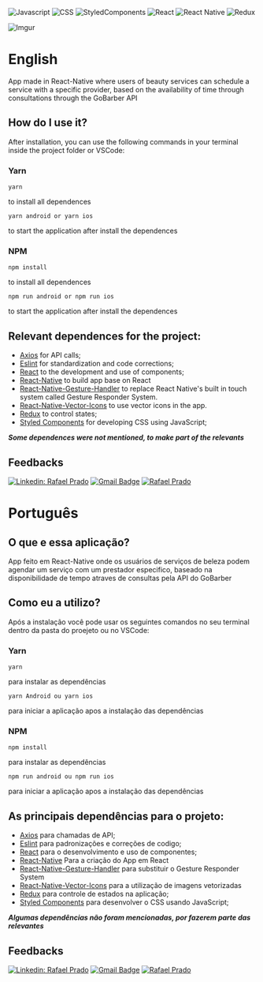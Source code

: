 ![Javascript](https://img.shields.io/badge/JavaScript-F7DF1E?style=for-the-badge&logo=javascript&logoColor=black)
![CSS](https://img.shields.io/badge/CSS3-1572B6?style=for-the-badge&logo=css3&logoColor=white)
![StyledComponents](https://img.shields.io/badge/styled--components-DB7093?style=for-the-badge&logo=styled-components&logoColor=white)
![React](https://img.shields.io/badge/React-20232A?style=for-the-badge&logo=react&logoColor=61DAFB)
![React Native](https://img.shields.io/badge/React_Native-20232A?style=for-the-badge&logo=react&logoColor=61DAFB)
![Redux](https://img.shields.io/badge/Redux-593D88?style=for-the-badge&logo=redux&logoColor=white)

![Imgur](https://i.imgur.com/yIFTxaP.png)


# English

App made in React-Native where users of beauty services can schedule a service with a specific provider, based on the availability of time through consultations through the GoBarber API

## How do I use it?

After installation, you can use the following commands in your terminal inside the project folder or VSCode:

### Yarn

 ``` 
yarn 
``` 
to install all dependences

 ``` 
 yarn android or yarn ios
 ``` 
 to start the application after install the dependences
 
 
### NPM

```
npm install
``` 
to install all dependences
```
npm run android or npm run ios
``` 
 to start the application after install the dependences
 

## Relevant dependences for the project:
- [Axios](https://github.com/axios/axios) for API calls;
- [Eslint](https://eslint.org/) for standardization and code corrections;
- [React](https://reactjs.org/) to the development and use of components;
- [React-Native](https://reactnative.dev/) to build app base on React
- [React-Native-Gesture-Handler](https://docs.swmansion.com/react-native-gesture-handler/docs/) to replace React Native's built in touch system called Gesture Responder System.
- [React-Native-Vector-Icons](https://github.com/oblador/react-native-vector-icons) to use vector icons in the app.
- [Redux](https://redux.js.org/) to control states;
- [Styled Components](https://styled-components.com/) for developing CSS using JavaScript;

***Some dependences were not mentioned, to make part of the relevants***

## Feedbacks

[![Linkedin: Rafael Prado](https://img.shields.io/badge/-RafaelPrado-blue?style=flat-square&logo=Linkedin&logoColor=white&link=LINK-DO-SEU-LINKEDIN)](https://www.linkedin.com/in/rafael-prado-8a40b6132/)
[![Gmail Badge](https://img.shields.io/badge/-santiagorafael409@gmail.com-006bed?style=flat-square&logo=Gmail&logoColor=white&link=mailto:SEU-EMAIL)](mailto:santiagorafael409@gmail.com)
[![Rafael Prado]( https://img.shields.io/github/followers/RafaelPrado409?label=follow&style=social)](https://github.com/RafaelPrado409)

# Português

## O que e essa aplicação?

App feito em React-Native onde os usuários de serviços de beleza podem agendar um serviço com um prestador especifico, baseado na disponibilidade de tempo atraves de consultas pela API do GoBarber

## Como eu a utilizo?

Após a instalação você pode usar os seguintes comandos no seu terminal dentro da pasta do proejeto ou no VSCode:

### Yarn

 ``` 
yarn 
``` 
para instalar as dependências

 ``` 
 yarn Android ou yarn ios 
 ``` 
 para iniciar a aplicação apos a instalação das dependências
 
### NPM

```
npm install
``` 
para instalar as dependências
```
npm run android ou npm run ios
``` 
para iniciar a aplicação apos a instalação das dependências


## As principais dependências para o projeto:
- [Axios](https://github.com/axios/axios) para chamadas de API;
- [Eslint](https://eslint.org/) para padronizações e correções de codigo;
- [React](https://reactjs.org/) para o desenvolvimento e uso de componentes;
- [React-Native](https://reactnative.dev/) Para a criação do App em React
- [React-Native-Gesture-Handler](https://docs.swmansion.com/react-native-gesture-handler/docs/) para substituir o Gesture Responder System
- [React-Native-Vector-Icons](https://github.com/oblador/react-native-vector-icons) para a utilização de imagens vetorizadas
- [Redux](https://redux.js.org/) para controle de estados na aplicação;
- [Styled Components](https://styled-components.com/) para desenvolver o CSS usando JavaScript;

***Algumas dependências não foram mencionadas, por fazerem parte das relevantes***

## Feedbacks

[![Linkedin: Rafael Prado](https://img.shields.io/badge/-RafaelPrado-blue?style=flat-square&logo=Linkedin&logoColor=white&link=LINK-DO-SEU-LINKEDIN)](https://www.linkedin.com/in/rafael-prado-8a40b6132/)
[![Gmail Badge](https://img.shields.io/badge/-santiagorafael409@gmail.com-006bed?style=flat-square&logo=Gmail&logoColor=white&link=mailto:SEU-EMAIL)](mailto:santiagorafael409@gmail.com)
[![Rafael Prado]( https://img.shields.io/github/followers/RafaelPrado409?label=follow&style=social)](https://github.com/RafaelPrado409)

